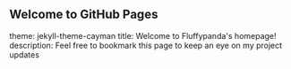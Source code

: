 ## Welcome to GitHub Pages

theme: jekyll-theme-cayman
title: Welcome to Fluffypanda's homepage!
description: Feel free to bookmark this page to keep an eye on my project updates
